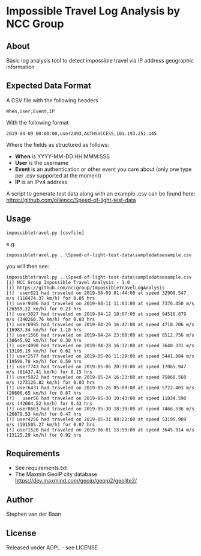 # Impossible Travel Log Analysis by NCC Group

## About
Basic log analysis tool to detect impossible travel via IP address geographic information

## Expected Data Format
A CSV file with the following headers
```
When,User,Event,IP
```

With the following format
```
2019-04-09 00:00:00,user2493,AUTHSUCCESS,101.193.251.145
```

Where the fields as structured as follows:
* **When** is YYYY-MM-DD HH:MMM:SSS
* **User** is the username
* **Event** is an authentication or other event you care about (only one type per .csv supported at the moment)
* **IP** is an IPv4 address

A script to generate test data along with an example .csv can be found here:
https://github.com/olliencc/Speed-of-light-test-data

## Usage
```
impossibletravel.py [csvfile]
```

e.g.
```
impossibletravel.py ..\Speed-of-light-test-data\sampledataexample.csv
```

you will then see:
```
impossibletravel.py ..\Speed-of-light-test-data\sampledataexample.csv
[i] NCC Group Impossible Travel Analysis - 1.0
[i] https://github.com/nccgroup/ImpossibleTravelLogAnalysis
[!]  user621 had traveled on 2019-04-09 01:44:00 at speed 32909.547 m/s (118474.37 km/h) for 0.05 hrs
[!] user9406 had traveled on 2019-04-11 11:03:00 at speed 7376.450 m/s (26555.22 km/h) for 0.23 hrs
[!] user3027 had traveled on 2019-04-12 18:07:00 at speed 94516.879 m/s (340260.76 km/h) for 0.03 hrs
[!] user6995 had traveled on 2019-04-20 16:47:00 at speed 4718.706 m/s (16987.34 km/h) for 1.10 hrs
[!] user1566 had traveled on 2019-04-24 23:00:00 at speed 8512.756 m/s (30645.92 km/h) for 0.30 hrs
[!] user4090 had traveled on 2019-04-28 16:12:00 at speed 3640.331 m/s (13105.19 km/h) for 0.62 hrs
[!] user2577 had traveled on 2019-05-06 11:29:00 at speed 5441.884 m/s (19590.78 km/h) for 0.50 hrs
[!] user7743 had traveled on 2019-05-06 20:30:00 at speed 17065.947 m/s (61437.41 km/h) for 0.15 hrs
[!] user5822 had traveled on 2019-05-24 16:23:00 at speed 75868.560 m/s (273126.82 km/h) for 0.03 hrs
[!] user6431 had traveled on 2019-05-26 05:09:00 at speed 5722.403 m/s (20600.65 km/h) for 0.67 hrs
[!]   user56 had traveled on 2019-05-30 10:43:00 at speed 11834.590 m/s (42604.52 km/h) for 0.43 hrs
[!] user8663 had traveled on 2019-05-30 18:39:00 at speed 7466.536 m/s (26879.53 km/h) for 0.47 hrs
[!] user4256 had traveled on 2019-05-31 08:22:00 at speed 53195.909 m/s (191505.27 km/h) for 0.07 hrs
[!] user1528 had traveled on 2019-06-01 13:59:00 at speed 3645.914 m/s (13125.29 km/h) for 0.92 hrs
```

## Requirements
* See requirements.txt
* The Maxmin GeoIP city database https://dev.maxmind.com/geoip/geoip2/geolite2/

## Author
Stephen van der Baan

## License
Released under AGPL - see LICENSE